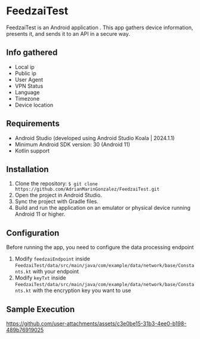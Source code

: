 # FeedzaiTest

FeedzaiTest is an Android application . This app gathers device information, presents it, and sends it to an API in a secure way.

## Info gathered

- Local ip
- Public ip
- User Agent
- VPN Status
- Language
- Timezone
- Device location

## Requirements

- Android Studio (developed using Android Studio Koala | 2024.1.1)
- Minimum Android SDK version: 30 (Android 11)
- Kotlin support

## Installation

1. Clone the repository: ```$ git clone https://github.com/AdrianMarinGonzalez/FeedzaiTest.git```
2. Open the project in Android Studio.
3. Sync the project with Gradle files.
4. Build and run the application on an emulator or physical device running Android 11 or higher.

## Configuration

Before running the app, you need to configure the data processing endpoint

1. Modify ```feedzaiEndpoint``` inside ```FeedzaiTest/data/src/main/java/com/example/data/network/base/Constants.kt``` with your endpoint
2. Modify ```keyTxt``` inside ```FeedzaiTest/data/src/main/java/com/example/data/network/base/Constants.kt``` with the encryption key you want to use

## Sample Execution

https://github.com/user-attachments/assets/c3e0be15-31b3-4ee0-b198-489b76919025

